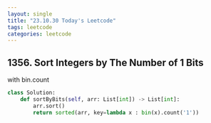 ```yaml
---
layout: single
title: "23.10.30 Today's Leetcode"
tags: leetcode
categories: leetcode
---
```


## 1356. Sort Integers by The Number of 1 Bits

with bin.count

```python
class Solution:
    def sortByBits(self, arr: List[int]) -> List[int]:
        arr.sort()
        return sorted(arr, key=lambda x : bin(x).count('1'))
        
``` 